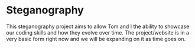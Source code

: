 # Steganography
This steganography project aims to allow Tom and I the ability to showcase our coding skills and how they evolve over time. The project/website is in a very basic form right now and we will be expanding on it as time goes on.
